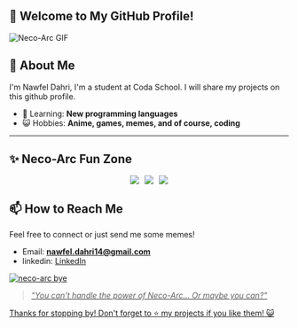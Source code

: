 ## 👋 Welcome to My GitHub Profile! 

![Neco-Arc GIF](https://media1.tenor.com/m/NCwfCG3b_y0AAAAd/neco-arc.gif)


## 🌟 About Me


I'm Nawfel Dahri, I'm a student at Coda School.
I will share my projects on this github profile.

- 🌱 Learning: **New programming languages**
- 😺 Hobbies: **Anime, games, memes, and of course, coding**

---


## ✨ Neco-Arc Fun Zone
<div style="display: flex; justify-content: center; align-items: center; gap: 10px;">
  <img src='https://i.pinimg.com/originals/e8/db/4b/e8db4b0fdb6404863eff0a8cec5fbf3b.gif'>
  <img src='https://media1.tenor.com/m/GEJd1L3LBwoAAAAC/neco-arc-neco.gif'>
  <img src='https://media.tenor.com/NDS88lmjy0wAAAAi/neco-arc-neco-arc.gif'>
</div>

  ## 📫 How to Reach Me

Feel free to connect or just send me some memes!

-  Email: **nawfel.dahri14@gmail.com**
-  linkedin: <a href='https://www.linkedin.com/in/nawfel-dahri-5b4b8133a/'>LinkedIn


![neco-arc bye](https://media1.tenor.com/m/15iDBQKhU8oAAAAd/neco-arc-bye.gif)



> *"You can't handle the power of Neco-Arc... Or maybe you can?"*

Thanks for stopping by! Don't forget to ⭐️ my projects if you like them! 😺
